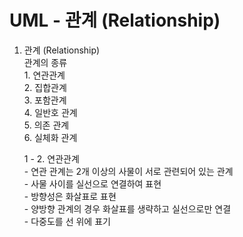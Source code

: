 # UML - 관계 (Relationship)  
1. 관계 (Relationship)  
    관계의 종류  
        1. 연관관계  
        2. 집합관계  
        3. 포함관계  
        4. 일반호 관계  
        5. 의존 관계  
        6. 실체화 관계  
    
    1 - 2. 연관관계  
        - 연관 관계는 2개 이상의 사물이 서로 관련되어 있는 관계  
        - 사물 사이를 실선으로 연결하여 표현  
        - 방향성은 화살표로 표현  
        - 양방향 관계의 경우 화살표를 생략하고 실선으로만 연결  
        - 다중도를 선 위에 표기  